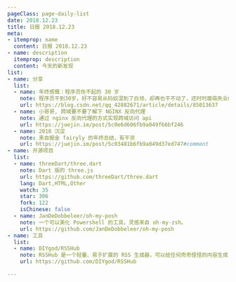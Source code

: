 ```yaml
---
pageClass: page-daily-list
date: 2018.12.23
title: 日报 2018.12.23
meta:
- itemprop: name
  content: 日报 2018.12.23
- name: description
  itemprop: description
  content: 今天的新发现
list:
- name: 分享
  list:
  - name: 年终感慨：程序员伤不起的 30 岁
    note: 程序员干到30岁，好不容易从码奴混到了白领，却再也干不动了，还时时面临失业的危险。30岁，是一个程序员伤不起的年龄
    url: https://blog.csdn.net/qq_42882671/article/details/85013637
  - name: 小哥哥, 跨域要不要了解下 NGINX 反向代理
    note: 通过 nginx 反向代理的方式实现跨域访问 api
    url: https://juejin.im/post/5c0e6d606fb9a049f66bf246
  - name: 2018 沉淀
    note: 来自掘金 fairyly 的年终总结，有干货
    url: https://juejin.im/post/5c03481b6fb9a049d37ed747#comment
- name: 开源项目
  list:
  - name: threeDart/three.dart
    note: Dart 版的 three.js
    url: https://github.com/threeDart/three.dart
    lang: Dart,HTML,Other
    watch: 35
    star: 306
    fork: 122
    isChinese: false
  - name: JanDeDobbeleer/oh-my-posh
    note: 一个可以美化 Powershell 的工具，灵感来自 oh-my-zsh。
    url: https://github.com/JanDeDobbeleer/oh-my-posh
- name: 工具
  list:
  - name: DIYgod/RSSHub
    note: RSSHub 是一个轻量、易于扩展的 RSS 生成器，可以给任何奇奇怪怪的内容生成 RSS 订阅源
    url: https://github.com/DIYgod/RSSHub

---
```


<daily-list v-bind="$page.frontmatter"/>
